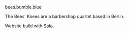 bees.bumble.blue

The Bees' Knees are a barbershop quartet based in Berlin.

Website build with [Solo](http://chibicode.github.io/solo).
